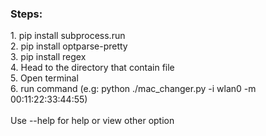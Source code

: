 <h3>Steps:</h3>
1. pip install subprocess.run <br>
2. pip install optparse-pretty <br>
3. pip install regex <br>
4. Head to the directory that contain file <br>
5. Open terminal <br>
6. run command (e.g: python ./mac_changer.py -i wlan0 -m 00:11:22:33:44:55) <br>
<br>
Use --help for help or view other option
